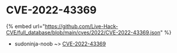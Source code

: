 # CVE-2022-43369
{% embed url="https://github.com/Live-Hack-CVE/full_database/blob/main/cves/2022/CVE-2022-43369.json" %}

* sudoninja-noob ~> [CVE-2022-43369](https://www.alice-snow.ru/2022/database/cve-2022-43369/cve-2022-43369-sudoninja-noob)